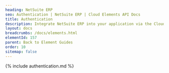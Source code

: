 ```yaml
---
heading: NetSuite ERP
seo: Authentication | NetSuite ERP | Cloud Elements API Docs
title: Authentication
description: Integrate NetSuite ERP into your application via the Cloud Elements APIs.
layout: docs
breadcrumbs: /docs/elements.html
elementId: 157
parent: Back to Element Guides
order: 10
sitemap: false
---
```


{% include authentication.md %}
